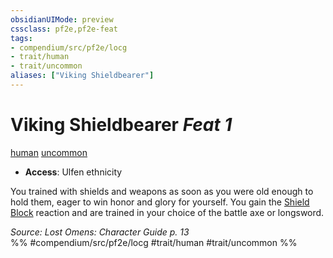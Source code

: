 ```yaml
---
obsidianUIMode: preview
cssclass: pf2e,pf2e-feat
tags:
- compendium/src/pf2e/locg
- trait/human
- trait/uncommon
aliases: ["Viking Shieldbearer"]
---
```

# Viking Shieldbearer  *Feat 1*  
[human](../../rules/traits/human.md)  [uncommon](../../rules/traits/uncommon.md)  

- **Access**: Ulfen ethnicity

You trained with shields and weapons as soon as you were old enough to hold them, eager to win honor and glory for yourself. You gain the [Shield Block](shield-block.md) reaction and are trained in your choice of the battle axe or longsword.

*Source: Lost Omens: Character Guide p. 13*  
%% #compendium/src/pf2e/locg #trait/human #trait/uncommon %%